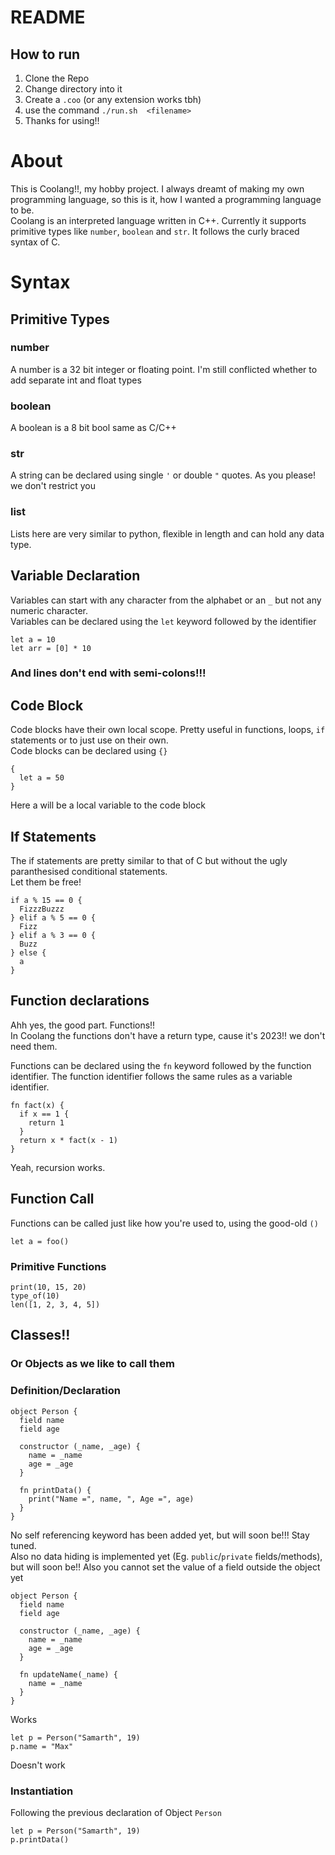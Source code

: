 # README

## How to run
1. Clone the Repo
2. Change directory into it
3. Create a `.coo` (or any extension works tbh)
4. use the command `./run.sh  <filename>`
5. Thanks for using!!

# About

This is Coolang!!, my hobby project. I always dreamt of making my own programming language, so this is it, how I wanted a programming language to be.  
Coolang is an interpreted language written in C++. Currently it supports primitive types like `number`, `boolean` and `str`. It follows the curly braced syntax of C.

# Syntax

## Primitive Types
### number
A number is a 32 bit integer or floating point. I'm still conflicted whether to add separate int and float types

### boolean
A boolean is a 8 bit bool same as C/C++

### str
A string can be declared using single `'` or double `"` quotes. As you please! we don't restrict you

### list
Lists here are very similar to python, flexible in length and can hold any data type.

## Variable Declaration
Variables can start with any character from the alphabet or an `_` but not any numeric character.  
Variables can be declared using the `let` keyword followed by the identifier
```
let a = 10
let arr = [0] * 10
```
### And lines don't end with semi-colons!!!

## Code Block
Code blocks have their own local scope. Pretty useful in functions, loops, `if` statements or to just use on their own.  
Code blocks can be declared using `{}`
```
{
  let a = 50
}
```
Here a will be a local variable to the code block

## If Statements
The if statements are pretty similar to that of C but without the ugly paranthesised conditional statements.  
Let them be free!
```
if a % 15 == 0 {
  FizzzBuzzz
} elif a % 5 == 0 {
  Fizz
} elif a % 3 == 0 {
  Buzz
} else {
  a
}
```

## Function declarations
Ahh yes, the good part. Functions!!  
In Coolang the functions don't have a return type, cause it's 2023!! we don't need them.

Functions can be declared using the `fn` keyword followed by the function identifier. The function identifier follows the same rules as a variable identifier.

```
fn fact(x) {
  if x == 1 {
    return 1
  }
  return x * fact(x - 1)
}
```
Yeah, recursion works.

## Function Call
Functions can be called just like how you're used to, using the good-old `()`

```
let a = foo()
```

### Primitive Functions
```
print(10, 15, 20)
type_of(10)
len([1, 2, 3, 4, 5])
```

## Classes!!
### Or Objects as we like to call them

### Definition/Declaration
```
object Person {
  field name
  field age

  constructor (_name, _age) {
    name = _name
    age = _age
  }

  fn printData() {
    print("Name =", name, ", Age =", age)
  }
}
```
No self referencing keyword has been added yet, but will soon be!!! Stay tuned.  
Also no data hiding is implemented yet (Eg. `public`/`private` fields/methods), but will soon be!!
Also you cannot set the value of a field outside the object yet
```
object Person {
  field name
  field age

  constructor (_name, _age) {
    name = _name
    age = _age
  }

  fn updateName(_name) {
    name = _name
  }
}
```
Works
```
let p = Person("Samarth", 19)
p.name = "Max"
```
Doesn't work

### Instantiation
Following the previous declaration of Object `Person`
```
let p = Person("Samarth", 19)
p.printData()
```